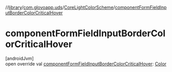 //[library](../../../index.md)/[com.glovoapp.uds](../index.md)/[CoreLightColorScheme](index.md)/[componentFormFieldInputBorderColorCriticalHover](component-form-field-input-border-color-critical-hover.md)

# componentFormFieldInputBorderColorCriticalHover

[androidJvm]\
open override val [componentFormFieldInputBorderColorCriticalHover](component-form-field-input-border-color-critical-hover.md): [Color](https://developer.android.com/reference/kotlin/androidx/compose/ui/graphics/Color.html)
